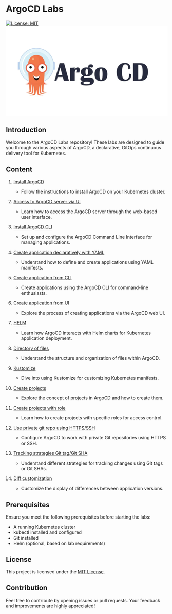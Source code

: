 # ArgoCD Labs
[![License: MIT](https://img.shields.io/badge/License-MIT-yellow.svg)](https://opensource.org/licenses/MIT)
![alt text](images/argocd.png)

## Introduction
Welcome to the ArgoCD Labs repository! These labs are designed to guide you through various aspects of ArgoCD, a declarative, GitOps continuous delivery tool for Kubernetes.

## Content
1. [Install ArgoCD](LAB/Install_ArgoCD_.md)
    - Follow the instructions to install ArgoCD on your Kubernetes cluster.

2. [Access to ArgoCD server via UI](LAB/Access_to_ArgoCD_server_via_UI.md)
    - Learn how to access the ArgoCD server through the web-based user interface.

3. [Install ArgoCD CLI](LAB/Install_ArgoCD_CLI.md)
    - Set up and configure the ArgoCD Command Line Interface for managing applications.

4. [Create application declaratively with YAML](LAB/Create_application_declaratively_with_yaml.md)
    - Understand how to define and create applications using YAML manifests.

5. [Create application from CLI](LAB/Create_application_from_CLI.md)
    - Create applications using the ArgoCD CLI for command-line enthusiasts.

6. [Create application from UI](LAB/Create_application_from_UI.md)
    - Explore the process of creating applications via the ArgoCD web UI.

7. [HELM](LAB/HELM.md)
    - Learn how ArgoCD interacts with Helm charts for Kubernetes application deployment.

8. [Directory of files](LAB/Directory_of_files.md)
    - Understand the structure and organization of files within ArgoCD.

9. [Kustomize](LAB/Kustomize.md)
    - Dive into using Kustomize for customizing Kubernetes manifests.

10. [Create projects](LAB/Create_projects.md)
    - Explore the concept of projects in ArgoCD and how to create them.

11. [Create projects with role](LAB/Create_projects_with_role.md)
    - Learn how to create projects with specific roles for access control.

12. [Use private git repo using HTTPS/SSH](LAB/Private_git_repo.md)
    - Configure ArgoCD to work with private Git repositories using HTTPS or SSH.

13. [Tracking strategies Git tag/Git SHA](LAB/Tracking_strategies.md)
    - Understand different strategies for tracking changes using Git tags or Git SHAs.

14. [Diff customization](LAB/Diff_customization.md)
    - Customize the display of differences between application versions.

## Prerequisites
Ensure you meet the following prerequisites before starting the labs:
- A running Kubernetes cluster
- kubectl installed and configured
- Git installed
- Helm (optional, based on lab requirements)

## License
This project is licensed under the [MIT License](https://opensource.org/licenses/MIT).

## Contribution
Feel free to contribute by opening issues or pull requests. Your feedback and improvements are highly appreciated!
